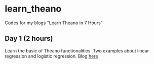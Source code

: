 # learn_theano
Codes for my blogs "Learn Theano in 7 Hours"

## Day 1 (2 hours)
Learn the basic of Theano functionalities. Two examples about linear regression and logistic regression. Blog [here]()
